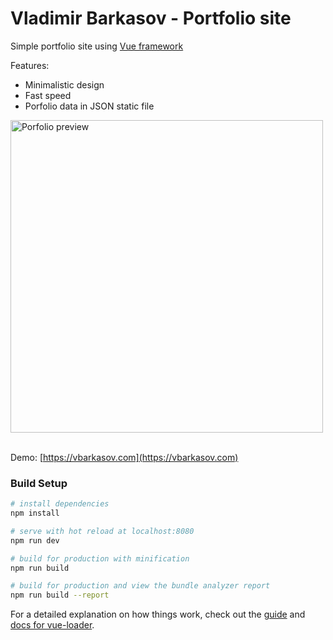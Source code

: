 # Vladimir Barkasov - Portfolio site

Simple portfolio site using [Vue framework](https://vuejs.org/)

Features:
- Minimalistic design
- Fast speed
- Porfolio data in JSON static file

<img src="https://raw.githubusercontent.com/vbarkasov/vbarkasov-portfolio-vue/master/static/portfolio/2018-portfolio-site/screen_001.png" alt="Porfolio preview" width="500" />
<br><br>

Demo: [https://vbarkasov.com](https://vbarkasov.com)

### Build Setup

``` bash
# install dependencies
npm install

# serve with hot reload at localhost:8080
npm run dev

# build for production with minification
npm run build

# build for production and view the bundle analyzer report
npm run build --report
```

For a detailed explanation on how things work, check out the [guide](http://vuejs-templates.github.io/webpack/) and [docs for vue-loader](http://vuejs.github.io/vue-loader).

